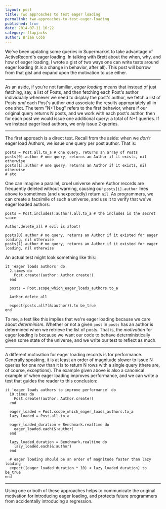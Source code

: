 ```yaml
---
layout: post
title: Two approaches to test eager loading
permalink: two-approaches-to-test-eager-loading
published: true
date: 2014-07-11 16:22
category: flapjacks
author: Brian Cobb
---
```


We've been updating some queries in Supermarket to take advantage of ActiveRecord's eager loading. In talking with Brett about the when, why, and how of eager loading, I wrote a gist of two ways one can write tests around eager loading (it *is* a change in behavior, after all). This post will borrow from that gist and expand upon the motivation to use either.

* * *

As an aside, if you're not familiar, *eager loading* means that instead of just fetching, say, a list of Posts, and then fetching each Post's author individually whenever we need to display the post's author, we fetch a list of Posts *and* each Post's author *and* associate the results appropriately all in one shot. The term "N+1 bug" refers to the first behavior, where if our original query returns N posts, and we work with each post's author, then for each post we would issue one additional query: a total of N+1 queries. If we instead eager load authors, we only issue 2 queries.

* * *

The first approach is a direct test. Recall from the aside: when we *don't* eager load Authors, we issue one query per post author. That is:

    posts = Post.all.to_a # one query, returns an array of Posts
    posts[0].author # one query, returns an Author if it exists, nil otherwise
    posts[1].author # one query, returns an Author if it exists, nil otherwise
    # etc


One can imagine a parallel, cruel universe where Author records are frequently deleted without warning, causing our `posts[i].author` lines above to sometimes (and unexpectedly) return `nil`. As programmers, we can create a facsimile of such a universe, and use it to verify that we've eager loaded authors:

    posts = Post.includes(:author).all.to_a # the includes is the secret sauce

    Author.delete_all # evil is afoot!

    posts[0].author # no query, returns an Author if it existed for eager loading, nil otherwise
    posts[1].author # no query, returns an Author if it existed for eager loading, nil otherwise


An actual test might look something like this:

    it 'eager loads authors' do
      2.times do
        Post.create!(author: Author.create!)
      end

      posts = Post.scope_which_eager_loads_authors.to_a

      Author.delete_all

      expect(posts.all?(&:author)).to be_true
    end


To me, a test like this implies that we're eager loading because we care about *determinism*. Whether or not a given `post` in `posts` has an author is determined when we retrieve the list of posts. That is, the *motivation* for eager loading is because we want our code to behave deterministically given some state of the universe, and we write our test to reflect as much.

* * *

A different motivation for eager loading records is for performance. Generally speaking, it is at least an order of magnitude slower to issue N queries for one row than it is to return N rows with a single query (there are, of course, exceptions). The example given above is also a canonical example of when eager loading improves performance, and we can write a test that guides the reader to this conclusion:

    it 'eager loads authors to improve performance' do
      10.times do
        Post.create!(author: Author.create!)
      end

      eager_loaded = Post.scope_which_eager_loads_authors.to_a
      lazy_loaded = Post.all.to_a

      eager_loaded_duration = Benchmark.realtime do
        eager_loaded.each(&:author)
      end

      lazy_loaded_duration = Benchmark.realtime do
        lazy_loaded.each(&:author)
      end

      # eager loading should be an order of magnitude faster than lazy loading
      expect((eager_loaded_duration * 10) < lazy_loaded_duration).to be_true
    end


* * *

Using one or both of these approaches helps to communicate the original motivation for introducing eager loading, and protects future programmers from accidentally introducing a regression.
